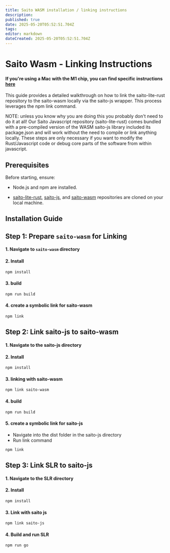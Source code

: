 ```yaml
---
title: Saito WASM installation / linking instructions
description: 
published: true
date: 2025-05-20T05:52:51.704Z
tags: 
editor: markdown
dateCreated: 2025-05-20T05:52:51.704Z
---
```



# Saito Wasm - Linking Instructions


#### If you're using a Mac with the M1 chip, you can find specific instructions [here](https://wiki.saito.io/e/en/tech/linking_installations_mac)

This guide provides a detailed walkthrough on how to link the saito-lite-rust repository to the saito-wasm locally via the saito-js wrapper. This process leverages the npm link command.

NOTE: unless you know why you are doing this you probably don't need to do it at all! Our Saito Javascript repository (saito-lite-rust) comes bundled with a pre-compiled version of the WASM saito-js library included its package.json and will work without the need to compile or link anything locally. These steps are only necessary if you want to modify the Rust/Javascript code or debug core parts of the software from within javascript.



## Prerequisites

Before starting, ensure:

- Node.js and npm are installed.

- [saito-lite-rust](https://github.com/SaitoTech/saito-lite-rust), [saito-js](https://github.com/SaitoTech/saito-rust-workspace), and [saito-wasm](https://github.com/SaitoTech/saito-rust-workspace) repositories are cloned on your local machine.




## Installation Guide

## Step 1: Prepare `saito-wasm` for Linking

#### 1. Navigate to `saito-wasm` directory
#### 2. Install
```
npm install
```
#### 3. build
```
npm run build
```
#### 4. create a symbolic link for saito-wasm
```
npm link 
```

## Step 2: Link saito-js to saito-wasm

#### 1. Navigate to the saito-js directory


#### 2. Install 
```
npm install
```
#### 3. linking with saito-wasm
```
npm link saito-wasm
```
#### 4. build
```
npm run build
```
#### 5. create a symbolic link for saito-js
- Navigate into the dist folder in the saito-js directory
- Run link command 
```
npm link
```

## Step 3: Link SLR to saito-js

#### 1. Navigate to the SLR directory

#### 2. Install
``` 
npm install
```
#### 3. Link with saito js
```
npm link saito-js
```
#### 4. Build and run SLR
```
npm run go
```


